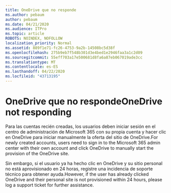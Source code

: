```yaml
---
title: OneDrive que no responde
ms.author: pebaum
author: pebaum
ms.date: 04/21/2020
ms.audience: ITPro
ms.topic: article
ROBOTS: NOINDEX, NOFOLLOW
localization_priority: Normal
ms.assetid: 889f1e71-fc26-4753-9a2b-14508bc5d38f
ms.openlocfilehash: 275b9eb7f548b301d3e4bed1e2946faa3a1c2d09
ms.sourcegitcommit: 55eff703a17e500681d8fa6a87eb067019ade3cc
ms.translationtype: MT
ms.contentlocale: es-ES
ms.lasthandoff: 04/22/2020
ms.locfileid: "43713195"
---
```

# <a name="onedrive-not-responding"></a><span data-ttu-id="0da3f-102">OneDrive que no responde</span><span class="sxs-lookup"><span data-stu-id="0da3f-102">OneDrive not responding</span></span>

<span data-ttu-id="0da3f-103">Para las cuentas recién creadas, los usuarios deben iniciar sesión en el centro de administración de Microsoft 365 con su propia cuenta y hacer clic en OneDrive para iniciar manualmente la oferta del sitio de OneDrive.</span><span class="sxs-lookup"><span data-stu-id="0da3f-103">For newly created accounts, users need to sign in to the Microsoft 365 admin center with their own account and click OneDrive to manually start the provision of the OneDrive site.</span></span>
  
<span data-ttu-id="0da3f-104">Sin embargo, si el usuario ya ha hecho clic en OneDrive y su sitio personal no está aprovisionado en 24 horas, registre una incidencia de soporte técnico para obtener ayuda.</span><span class="sxs-lookup"><span data-stu-id="0da3f-104">However, if the user has already clicked OneDrive and their personal site is not provisioned within 24 hours, please log a support ticket for further assistance.</span></span>
  

